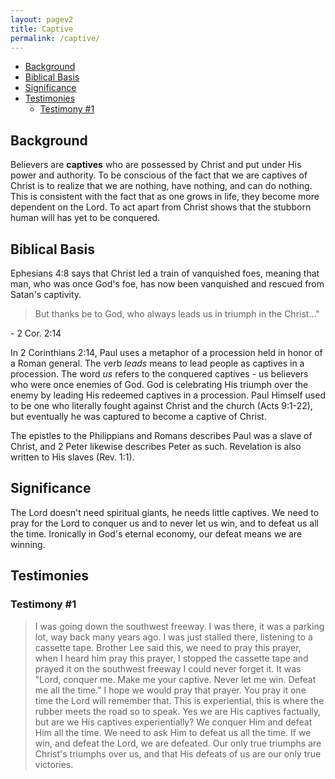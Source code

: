 ```yaml
---
layout: pagev2
title: Captive
permalink: /captive/
---
```

- [Background](#background)
- [Biblical Basis](#biblical-basis)
- [Significance](#significance)
- [Testimonies](#testimonies)
  - [Testimony #1](#testimony-1)

## Background

Believers are **captives** who are possessed by Christ and put under His power and authority. To be conscious of the fact that we are captives of Christ is to realize that we are nothing, have nothing, and can do nothing. This is consistent with the fact that as one grows in life, they become more dependent on the Lord. To act apart from Christ shows that the stubborn human will has yet to be conquered. 

## Biblical Basis

Ephesians 4:8 says that Christ led a train of vanquished foes, meaning that man, who was once God's foe, has now been vanquished and rescued from Satan's captivity.

>But thanks be to God, who always leads us in triumph in the Christ..."

\- 2 Cor. 2:14

In 2 Corinthians 2:14, Paul uses a metaphor of a procession held in honor of a Roman general. The verb *leads* means to lead people as captives in a procession. The word *us* refers to the conquered captives - us believers who were once enemies of God. God is celebrating His triumph over the enemy by leading His redeemed captives in a procession. Paul Himself used to be one who literally fought against Christ and the church (Acts 9:1-22), but eventually he was captured to become a captive of Christ.

The epistles to the Philippians and Romans describes Paul was a slave of Christ, and 2 Peter likewise describes Peter as such. Revelation is also written to His slaves (Rev. 1:1).

## Significance

The Lord doesn't need spiritual giants, he needs little captives. We need to pray for the Lord to conquer us and to never let us win, and to defeat us all the time. Ironically in God's eternal economy, our defeat means we are winning.

## Testimonies

### Testimony #1

>I was going down the southwest freeway. I was there, it was a parking lot, way back many years ago. I was just stalled there, listening to a cassette tape. Brother Lee said this, we need to pray this prayer, when I heard him pray this prayer, I stopped the cassette tape and prayed it on the southwest freeway I could never forget it. It was "Lord, conquer me. Make me your captive. Never let me win. Defeat me all the time." I hope we would pray that prayer. You pray it one time the Lord will remember that. This is experiential, this is where the rubber meets the road so to speak. Yes we are His captives factually, but are we His captives experientially? We conquer Him and defeat Him all the time. We need to ask Him to defeat us all the time. If we win, and defeat the Lord, we are defeated. Our only true triumphs are Christ's triumphs over us, and that His defeats of us are our only true victories.